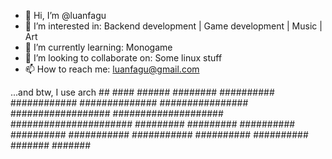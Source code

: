 - 👋 Hi, I’m @luanfagu
- 👀 I’m interested in: Backend development | Game development | Music | Art
- 🌱 I’m currently learning: Monogame
- 💞️ I’m looking to collaborate on: Some linux stuff
- 📫 How to reach me: luanfagu@gmail.com


...and btw, I use arch
                  ##
                 ####
                ######
               ########
              ##########
             ############
            ##############
           ################
          ##################
         ####################
        ######################
       #########      #########
      ##########      ##########
     ###########      ###########
    ##########          ##########
   #######                  #######
  ####                          ####
 ###                              ###
